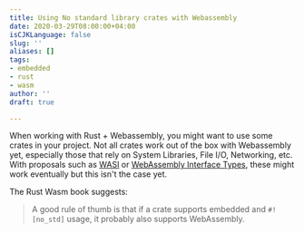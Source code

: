 ```yaml
---
title: Using No standard library crates with Webassembly
date: 2020-03-29T08:00:00+04:00
isCJKLanguage: false
slug: ''
aliases: []
tags:
- embedded
- rust
- wasm
author: ''
draft: true

---
```

When working with Rust + Webassembly, you might want to use some crates in your project. Not all crates work out of the box with Webassembly yet, especially those that rely on System Libraries, File I/O, Networking, etc. With proposals such as [WASI](https://wasi.dev/ "WebAssembly System Interface") or [WebAssembly Interface Types](https://github.com/WebAssembly/interface-types/blob/master/proposals/interface-types/Explainer.md "WebAssembly Interface Types"), these might work eventually but this isn't the case yet.

The Rust Wasm book suggests:

> A good rule of thumb is that if a crate supports embedded and `#![no_std]` usage, it probably also supports WebAssembly.